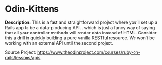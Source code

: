# Odin-Kittens

**Description:** This is a fast and straightforward project where you’ll set up a Rails app to be a data-producing API… which is just a fancy way of saying that all your controller methods will render data instead of HTML. Consider this a drill in quickly building a pure vanilla RESTful resource. We won’t be working with an external API until the second project.

Source Project: https://www.theodinproject.com/courses/ruby-on-rails/lessons/apis